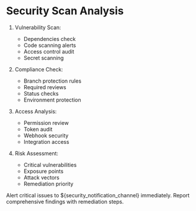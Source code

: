 # Security Scan Analysis

1. Vulnerability Scan:
   - Dependencies check
   - Code scanning alerts
   - Access control audit
   - Secret scanning

2. Compliance Check:
   - Branch protection rules
   - Required reviews
   - Status checks
   - Environment protection

3. Access Analysis:
   - Permission review
   - Token audit
   - Webhook security
   - Integration access

4. Risk Assessment:
   - Critical vulnerabilities
   - Exposure points
   - Attack vectors
   - Remediation priority

Alert critical issues to ${security_notification_channel} immediately.
Report comprehensive findings with remediation steps. 